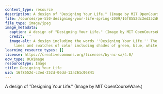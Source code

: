```yaml
---
content_type: resource
description: A design of "Designing Your Life." (Image by MIT OpenCourseWare.)
file: /courses/pe-550-designing-your-life-spring-2009/16f8552dc3ed252d06dd13a261c06841_pe-550s09.jpg
file_type: image/jpeg
image_metadata:
  caption: A design of "Designing Your Life." (Image by MIT OpenCourseWare.)
  credit: ''
  image-alt: A design including the words ''Designing Your Life.'' The design contains
    lines and swatches of color including shades of green, blue, white, and black.
learning_resource_types: []
license: https://creativecommons.org/licenses/by-nc-sa/4.0/
ocw_type: OCWImage
resourcetype: Image
title: Designing Your Life
uid: 16f8552d-c3ed-252d-06dd-13a261c06841
---
```

A design of "Designing Your Life." (Image by MIT OpenCourseWare.)
